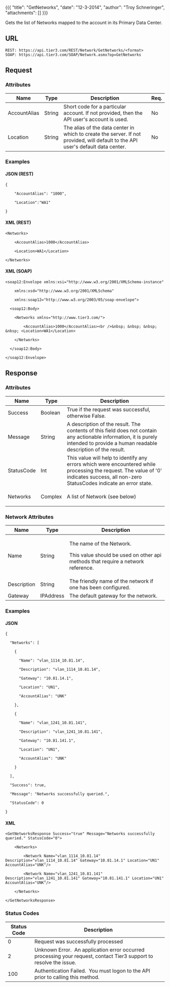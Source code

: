 {{{
  "title": "GetNetworks",
  "date": "12-3-2014",
  "author": "Troy Schneringer",
  "attachments": []
}}}

Gets the list of Networks mapped to the account in its Primary Data Center.

## URL

    REST: https://api.tier3.com/REST/Network/GetNetworks/<format>
    SOAP: https://api.tier3.com/SOAP/Network.asmx?op=GetNetworks

## Request

### Attributes

<table>
  <thead>
    <tr>
      <th>Name</th>
      <th>Type</th>
      <th>Description</th>
      <th>Req.</th>
    </tr>
  </thead>
  <tbody>
    <tr>
      <td>AccountAlias</td>
      <td>String</td>
      <td>Short code for a particular account. If not provided, then the API user's account is used.</td>
      <td>No</td>
    </tr>
    <tr>
      <td>Location</td>
      <td>String</td>
      <td>The alias of the data center in which to create the server. If not provided, will default to the API user's default data center.</td>
      <td>No</td>
    </tr>
  </tbody>
</table>

### Examples

#### JSON (REST)

    {

        "AccountAlias": "1000",

        "Location":"WA1"

    }

#### XML (REST)

    <Networks>

        <AccountAlias>1000</AccountAlias>

        <Location>WA1</Location>

    </Networks>

   
#### XML (SOAP)

    <soap12:Envelope xmlns:xsi="http://www.w3.org/2001/XMLSchema-instance" 

        xmlns:xsd="http://www.w3.org/2001/XMLSchema" 

        xmlns:soap12="http://www.w3.org/2003/05/soap-envelope">

      <soap12:Body>

        <Networks xmlns="http://www.tier3.com/">

            <AccountAlias>1000</AccountAlias><br />&nbsp; &nbsp; &nbsp; &nbsp; <Location>WA1</Location>

        </Networks>

      </soap12:Body>

    </soap12:Envelope>    

## Response

### Attributes

<table>
  <thead>
    <tr>
      <th>Name</th>
      <th>Type</th>
      <th>Description</th>
    </tr>
  </thead>
  <tbody>
    <tr>
      <td>Success</td>
      <td>Boolean</td>
      <td>True if the request was successful, otherwise False.</td>
    </tr>
    <tr>
      <td>Message</td>
      <td>String</td>
      <td>A description of the result. The contents of this field does not contain any actionable information, it is purely intended to provide a human readable description of the result.</td>
    </tr>
    <tr>
      <td>StatusCode</td>
      <td>Int</td>
      <td>This value will help to identify any errors which were encountered while processing the request. The value of '0' indicates success, all non-zero StatusCodes indicate an error state.</td>
    </tr>
    <tr>
      <td>Networks</td>
      <td>Complex</td>
      <td>
        <p>A list of Network (see below)</p>
      </td>
    </tr>
  </tbody>
</table>

### Network Attributes

<table>
  <thead>
    <tr>
      <th>Name</th>
      <th>Type</th>
      <th>Description</th>
    </tr>
  </thead>
  <tbody>
    <tr>
      <td>Name</td>
      <td>String</td>
      <td>
        <p>The name of the Network.</p>
        <p>This value should be used on other api methods that require a network reference.</p>
      </td>
    </tr>
    <tr>
      <td>Description</td>
      <td>String</td>
      <td>The friendly name of the network if one has been configured.</td>
    </tr>
    <tr>
      <td>Gateway</td>
      <td>IPAddress</td>
      <td>The default gateway for the network.</td>
    </tr>
  </tbody>
</table>

### Examples

#### JSON

    {

      "Networks": [

        {

          "Name": "vlan_1114_10.81.14",

          "Description": "vlan_1114_10.81.14",

          "Gateway": "10.81.14.1",

          "Location": "UN1",

          "AccountAlias": "UNK"

        },

        {

          "Name": "vlan_1241_10.81.141",

          "Description": "vlan_1241_10.81.141",

          "Gateway": "10.81.141.1",

          "Location": "UN1",

          "AccountAlias": "UNK"

        }

      ],

      "Success": true,

      "Message": "Networks successfully queried.",

      "StatusCode": 0

    }


#### XML

    <GetNetworksResponse Success="true" Message="Networks successfully queried." StatusCode="0">

        <Networks>

            <Network Name="vlan_1114_10.81.14" Description="vlan_1114_10.81.14" Gateway="10.81.14.1" Location="UN1" AccountAlias="UNK"/>

            <Network Name="vlan_1241_10.81.141" Description="vlan_1241_10.81.141" Gateway="10.81.141.1" Location="UN1" AccountAlias="UNK"/>

        </Networks>

    </GetNetworksResponse>

### Status Codes

<table>
  <thead>
    <tr>
      <th>Status Code</th>
      <th>Description</th>
    </tr>
  </thead>
  <tbody>
    <tr>
      <td>0</td>
      <td>Request was successfully processed</td>
    </tr>
    <tr>
      <td>2</td>
      <td>Unknown Error. &nbsp;An application error occurred processing your request, contact Tier3 support to resolve the issue.</td>
    </tr>
    <tr>
      <td>100</td>
      <td>Authentication Failed. &nbsp;You must logon to the API prior to calling this method.</td>
    </tr>
  </tbody>
</table>